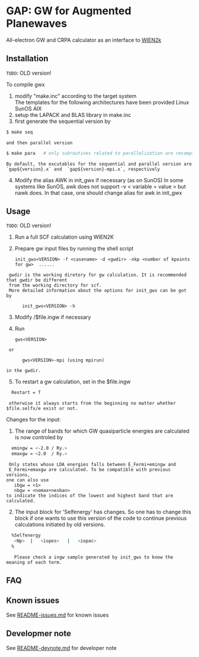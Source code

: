 # GAP: **G**W for **A**ugmented **P**lanewaves

All-electron GW and CRPA calculator as an interface to [WIEN2k](http://susi.theochem.tuwien.ac.at/)

## Installation 

`TODO`: OLD version!

To compile gwx
1. modify "make.inc" according to the target system    
     The templates for the following architectures have been provided
          Linux 
          SunOS
          AIX 
2. setup the LAPACK and BLAS library in make.inc 
3. first generate the sequential version by
```bash
$ make seq    
```
    and then parallel version 
```bash
$ make para   # only subroutines related to parallelization are recompiled
```
    By default, the excutables for the sequential and parallel version are `gap${version}.x` and  `gap${version}-mpi.x`, respectively
4. Modify the alias AWK in init_gwx if necessary (as on SunOS) 
   In some systems like SunOS, awk does not support -v < variable = value > but nawk does. 
   In that case, one should change alias for awk in init_gwx 


## Usage 

`TODO`: OLD version!

   1. Run a full SCF calculation using WIEN2K 

   2. Prepare gw input files by running the shell script 

          init_gws<VERSION> -f <casename> -d <gwdir> -nkp <number of kpoints for gw>  ......

     gwdir is the working diretory for gw calculation. It is recommended that gwdir be different 
     from the working directory for scf. 
     More detailed information about the options for init_gws can be got by 

          init_gws<VERSION> -h 

   3. Modify <gwdir>/$file.ingw if necessary 


   4. Run 

          gws<VERSION> 

     or 

          gws<VERSION>-mpi (using mpirun) 

    in the gwdir. 

   5. To restart a gw calculation, set in the $file.ingw
```bash
  Restart = T
```
     otherwise it always starts from the beginning no matter whether $file.selfx/e exist or not.    


Changes for the input: 
   1. The range of bands for which GW quasiparticle energies are calculated 
      is now controled by 
```bash
  emingw = <-2.0 / Ry.>  
  emaxgw = <2.0  / Ry.>
```
     Only states whose LDA energies falls between E_Fermi+emingw and 
     E_Fermi+emaxgw are calculated. To be compatible with previous versions, 
    one can also use 
       ibgw = <1>
       nbgw = <nomax+nexban>   
    to indicate the indices of the lowest and highest band that are calculated.

   2. The input block for 'Selfenergy' has changes. So one has to 
       change this block if one wants to use this version of the code to continue 
       previous calculations initiated by old versions. 
```bash
  %Selfenergy 
   <Np>  |   <iopes>   |   <iopac>               
  %
```
       Please check a ingw sample generated by init_gws to know the meaning of each term. 

## FAQ

## Known issues

See [README-issues.md](doc/dev/README-issues.md) for known issues


## Developmer note

See [README-devnote.md](doc/dev/README-devnote.md) for developer note


